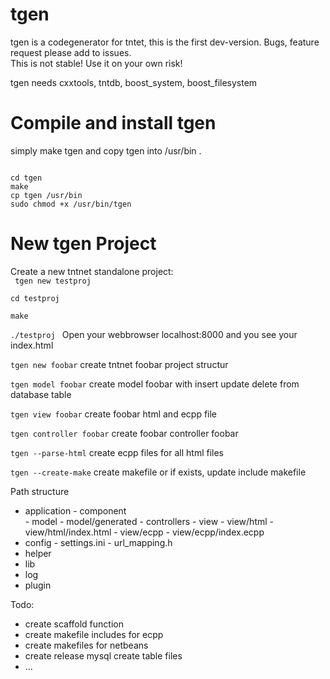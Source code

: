 tgen
====
tgen is a codegenerator for tntet, this is the first dev-version. Bugs, feature request please add to issues.  
This is not stable! Use it on your own risk!

tgen needs cxxtools, tntdb, boost_system, boost_filesystem

Compile and install tgen
========================  

simply make tgen and copy tgen into /usr/bin . 

<code>
cd tgen
make
cp tgen /usr/bin
sudo chmod +x /usr/bin/tgen
</code>


New tgen Project
================

Create a new tntnet standalone project:  
<code>
tgen new testproj  
cd testproj  
make  
./testproj
</code> 
Open your webbrowser localhost:8000 and you see your index.html



<code>tgen new foobar</code>        create tntnet foobar project structur

<code>tgen model foobar</code>      create model foobar with insert update delete from database table

<code>tgen view foobar</code>       create foobar html and ecpp file

<code>tgen controller foobar</code> create foobar controller foobar 

<code>tgen --parse-html</code>      create ecpp files for all html files  

<code>tgen --create-make</code>     create makefile or if exists, update include makefile
  


Path structure

+ application 
      - component      
      - model 
      - model/generated 
      - controllers
      - view
      - view/html
      - view/html/index.html
      - view/ecpp
      - view/ecpp/index.ecpp
+ config
      - settings.ini
      - url_mapping.h
+ helper
+ lib
+ log
+ plugin

Todo:
- create scaffold function
- create makefile includes for ecpp
- create makefiles for netbeans
- create release mysql create table files
- ...
